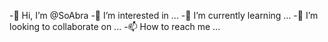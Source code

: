 -👋 Hi, I’m @SoAbra
-👀 I’m interested in ...
-🌱 I’m currently learning ...
-💞️ I’m looking to collaborate on ...
-📫 How to reach me ...

<!---
SoAbra/SoAbra is a ✨ special ✨ repository because its `README.md` (this file) appears on your GitHub profile.
You can click the Preview link to take a look at your changes.
--->
